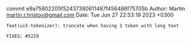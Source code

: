 commit e9a75802205f52437380611487f456486f75705b
Author: Martin <martin.r.hristov@gmail.com>
Date:   Tue Jun 27 22:53:19 2023 +0300

    feat(ui5-tokenizer): truncate when having 1 token with long text
    
    FIXES: #5229
